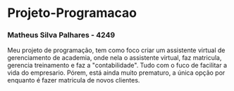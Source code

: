 # Projeto-Programacao

### Matheus Silva Palhares - 4249

Meu projeto de programação, tem como foco criar um assistente virtual de gerenciamento de academia, onde nela o assistente virtual, faz matricula, gerencia treinamento e faz a "contabilidade". Tudo com o fuco de facilitar a vida do empresario. Pórem, está ainda muito prematuro, a única opção por enquanto é fazer matricula de novos clientes.
